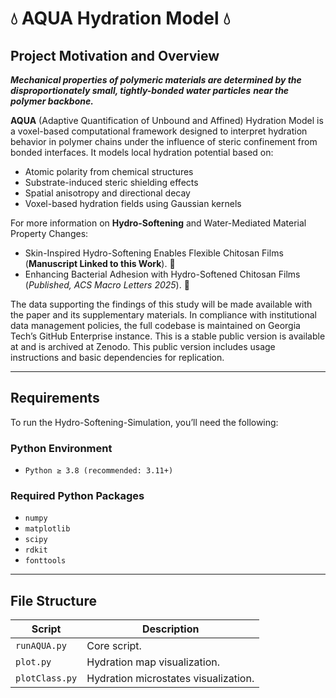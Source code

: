 # 💧 AQUA Hydration Model 💧

## Project Motivation and Overview

***Mechanical properties of polymeric materials are determined by the disproportionately small, tightly-bonded water particles*** ***near the polymer backbone.*** 

**AQUA** (Adaptive Quantification of Unbound and Affined) Hydration Model is a voxel-based computational framework designed to interpret hydration behavior in polymer chains under the influence of steric confinement from bonded interfaces. It models local hydration potential based on:

- Atomic polarity from chemical structures  
- Substrate-induced steric shielding effects 
- Spatial anisotropy and directional decay  
- Voxel-based hydration fields using Gaussian kernels  

For more information on **Hydro-Softening** and Water-Mediated Material Property Changes:
- Skin-Inspired Hydro-Softening Enables Flexible Chitosan Films (**Manuscript Linked to this Work**). 🧪
- Enhancing Bacterial Adhesion with Hydro-Softened Chitosan Films (*Published, ACS Macro Letters 2025*). 🦠

The data supporting the findings of this study will be made available with the paper and its supplementary materials. In compliance with institutional data management policies, the full codebase is maintained on Georgia Tech’s GitHub Enterprise instance. This is a stable public version is available at and is archived at Zenodo. This public version includes usage instructions and basic dependencies for replication.

---

## Requirements

To run the Hydro-Softening-Simulation, you’ll need the following:

### Python Environment
- `Python ≥ 3.8 (recommended: 3.11+)`

### Required Python Packages
- `numpy`
- `matplotlib`
- `scipy`
- `rdkit`
- `fonttools`

---

## File Structure

| Script | Description |
|--------|-------------|
| `runAQUA.py` | Core script. |
| `plot.py` | Hydration map visualization. |
| `plotClass.py` | Hydration microstates visualization. |
